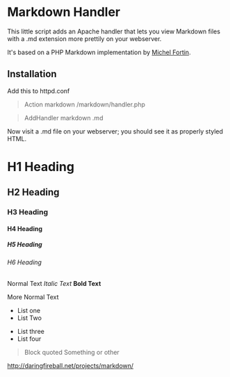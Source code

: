 Markdown Handler
================

This little script adds an Apache handler that lets you view Markdown
files with a .md extension more prettily on your webserver.

It's based on a PHP Markdown implementation by [Michel
Fortin](http://www.michelf.com/).


Installation
------------
Add this to httpd.conf
> Action markdown /markdown/handler.php

> AddHandler markdown .md


Now visit a .md file on your webserver; you should see it as properly
styled HTML.


# H1 Heading

## H2 Heading

### H3 Heading

#### H4 Heading

##### H5 Heading

###### H6 Heading

Normal Text *Italic Text* **Bold Text**

More Normal Text

* List one
* List Two

- List three
- List four

> Block quoted
> Something or other

http://daringfireball.net/projects/markdown/
